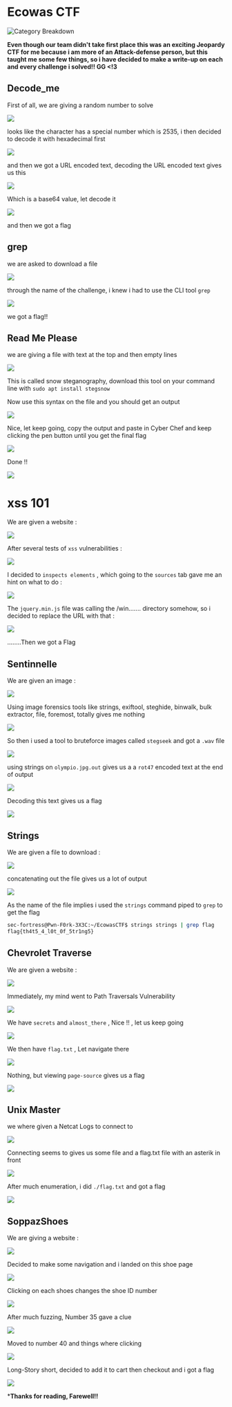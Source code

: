 # Ecowas CTF

![Category Breakdown](https://github.com/sec-fortress/sec-fortress.github.io/assets/132317714/2c4e8e4c-bb27-4b76-a376-e431d8b37e36)

**Even though our team didn't take first place this was an exciting Jeopardy CTF for me because i am more of an Attack-defense person, but this taught me some few things, so i have decided to make a write-up on each and every challenge i solved!! GG <!3**
## Decode_me
First of all, we are giving a random number to solve

![](https://i.imgur.com/Y5TsoIJ.png)

looks like the character has a special number which is 2535, i then decided to decode it  with hexadecimal first

![](https://i.imgur.com/2YHQaGT.png)

and then we got a URL encoded text, decoding the URL encoded text gives us this

![](https://i.imgur.com/O7hzyF1.png)

Which is a base64 value, let decode it 

![](https://i.imgur.com/4v3q0ou.png)

and then we got a flag

## grep

we are asked to download a file

![](https://i.imgur.com/DBRKaWX.png)

through the name of the challenge, i knew i had to use the CLI tool `grep`

![](https://i.imgur.com/Nk0jVfZ.png)

we got a flag!!

## Read Me Please

we are giving a file with text at the top and then empty lines

![](https://i.imgur.com/007caGt.png)

This is called snow steganography, download this tool on your command line with `sudo apt install stegsnow`

Now use this syntax on the file and you should get an output

![](https://i.imgur.com/c68Gh7v.png)

Nice, let keep going, copy the output and paste in Cyber Chef and keep clicking the pen button until you get the final flag

![](https://i.imgur.com/Yyam4B4.png)

Done !!

![](https://i.imgur.com/I3UoZVK.png)

#  xss 101

We are given a website :

![](https://i.imgur.com/bQClGiC.png)

After several tests of `xss` vulnerabilities :

![](https://i.imgur.com/651seZE.png)

I decided to `inspects elements` , which going to the `sources` tab gave me an hint on what to do :

![](https://i.imgur.com/66tOQSz.png)

The `jquery.min.js` file was calling the /win....... directory somehow, so i decided to replace the URL with that :

![](https://i.imgur.com/xtXqgPs.png)

........Then we got a Flag

## Sentinnelle

We are given an image :

![](https://i.imgur.com/ARknrzj.png)

Using image forensics tools like strings, exiftool, steghide, binwalk, bulk extractor, file, foremost, totally gives me nothing

![](https://i.imgur.com/wd7ySO5.png)

So then i used a tool to bruteforce images called `stegseek` and got a `.wav` file

![](https://i.imgur.com/52qFDzf.png)

using strings on `olympio.jpg.out` gives us a a `rot47` encoded text at the end of output

![](https://i.imgur.com/6pcnEcA.png)

Decoding this text gives us a flag

![](https://i.imgur.com/TbpnEpI.png)


## Strings

We are given a file to download :

![](https://i.imgur.com/uwU2zDI.png)

concatenating out the file gives us a lot of output

![](https://i.imgur.com/S0Fq9CB.png)

As the name of the file implies i used the `strings` command piped to `grep` to get the flag

```sh
sec-fortress@Pwn-F0rk-3X3C:~/EcowasCTF$ strings strings | grep flag
flag{th4t5_4_l0t_0f_5tr1ng5}
```

## Chevrolet Traverse

We are given a website :

![](https://i.imgur.com/QrPQq0R.png)

Immediately, my mind went to Path Traversals Vulnerability 

![](https://i.imgur.com/8bKn23H.png)

We have `secrets` and `almost_there` , Nice !! , let us keep going

![](https://i.imgur.com/hUjCqgI.png)

We then have `flag.txt` , Let navigate there

![](https://i.imgur.com/RF7ck8v.png)

Nothing, but viewing `page-source` gives us a flag

![](https://i.imgur.com/2pXaZ1k.png)

## Unix Master

we where given a Netcat Logs to connect to

![](https://i.imgur.com/QqfhkK1.png)

Connecting seems to gives us some file and a flag.txt file with an asterik in front

![](https://i.imgur.com/kz7vfxe.png)

After much enumeration, i did `./flag.txt` and got a flag

![](https://i.imgur.com/5dowa6B.png)

## SoppazShoes

We are giving a website :

![](https://i.imgur.com/KwKIb8E.png)

Decided to make some navigation and i landed on this shoe page

![](https://i.imgur.com/sPUamL6.png)

Clicking on each shoes changes the shoe ID number

![](https://i.imgur.com/0rokSFC.png)

After much fuzzing, Number 35 gave a clue

![](https://i.imgur.com/O3esnkm.png)

Moved to number 40 and things where clicking

![](https://i.imgur.com/aZpNx86.png)

Long-Story short, decided to add it to cart then checkout and i got a flag

![](https://i.imgur.com/87aLkbO.png)

***Thanks for reading, Farewell!!**

